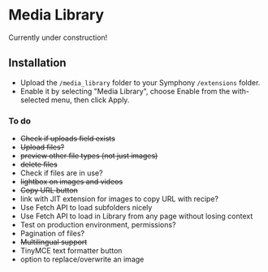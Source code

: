 # Media Library

Currently under construction!

## Installation

- Upload the `/media_library` folder to your Symphony `/extensions` folder.
- Enable it by selecting "Media Library", choose Enable from the with-selected menu, then click Apply.

### To do

- ~~Check if uploads field exists~~
- ~~Upload files?~~
- ~~preview other file types (not just images)~~
- ~~delete files~~
- Check if files are in use?
- ~~lightbox on images and videos~~
- ~~Copy URL button~~
- link with JIT extension for images to copy URL with recipe?
- Use Fetch API to load subfolders nicely
- Use Fetch API to load in Library from any page without losing context
- Test on production environment, permissions?
- Pagination of files?
- ~~Multilingual support~~
- TinyMCE text formatter button
- option to replace/overwrite an image
